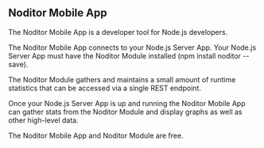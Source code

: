 
## Noditor Mobile App
The Noditor Mobile App is a developer tool for Node.js developers.

The Noditor Mobile App connects to your Node.js Server App. Your Node.js Server App must have the Noditor Module installed (npm install noditor --save).

The Noditor Module gathers and maintains a small amount of runtime statistics that can be accessed via a single REST endpoint.

Once your Node.js Server App is up and running the Noditor Mobile App can gather stats from the Noditor Module and display graphs as well as other high-level data.

The Noditor Mobile App and Noditor Module are free.

<!--![App Stores](./src/assets/appstores-small.jpg)-->
